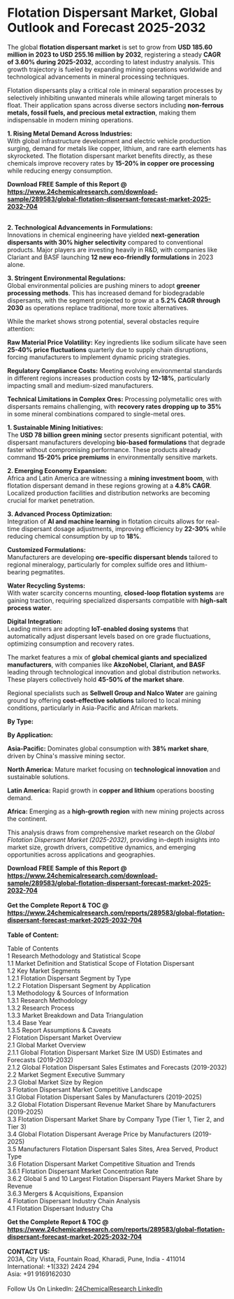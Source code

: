 <h1>Flotation Dispersant Market, Global Outlook and Forecast 2025-2032</h1><p>The global <strong>flotation dispersant market</strong> is set to grow from <strong>USD 185.60 million in 2023 to USD 255.16 million by 2032</strong>, registering a steady <strong>CAGR of 3.60% during 2025-2032</strong>, according to latest industry analysis. This growth trajectory is fueled by expanding mining operations worldwide and technological advancements in mineral processing techniques.</p><p>Flotation dispersants play a critical role in mineral separation processes by selectively inhibiting unwanted minerals while allowing target minerals to float. Their application spans across diverse sectors including <strong>non-ferrous metals, fossil fuels, and precious metal extraction</strong>, making them indispensable in modern mining operations.</p><p><strong>1. Rising Metal Demand Across Industries:</strong><br>
With global infrastructure development and electric vehicle production surging, demand for metals like copper, lithium, and rare earth elements has skyrocketed. The flotation dispersant market benefits directly, as these chemicals improve recovery rates by <strong>15-20% in copper ore processing</strong> while reducing energy consumption.</p><div><b>Download FREE Sample of this Report @ 
            <a href="https://www.24chemicalresearch.com/download-sample/289583/global-flotation-dispersant-forecast-market-2025-2032-704">
            https://www.24chemicalresearch.com/download-sample/289583/global-flotation-dispersant-forecast-market-2025-2032-704</a></b></div><br><p><strong>2. Technological Advancements in Formulations:</strong><br>
Innovations in chemical engineering have yielded <strong>next-generation dispersants with 30% higher selectivity</strong> compared to conventional products. Major players are investing heavily in R&amp;D, with companies like Clariant and BASF launching <strong>12 new eco-friendly formulations</strong> in 2023 alone.</p><p><strong>3. Stringent Environmental Regulations:</strong><br>
Global environmental policies are pushing miners to adopt <strong>greener processing methods</strong>. This has increased demand for biodegradable dispersants, with the segment projected to grow at a <strong>5.2% CAGR through 2030</strong> as operations replace traditional, more toxic alternatives.</p><p>While the market shows strong potential, several obstacles require attention:</p><p><strong>Raw Material Price Volatility:</strong> Key ingredients like sodium silicate have seen <strong>25-40% price fluctuations</strong> quarterly due to supply chain disruptions, forcing manufacturers to implement dynamic pricing strategies.</p><p><strong>Regulatory Compliance Costs:</strong> Meeting evolving environmental standards in different regions increases production costs by <strong>12-18%</strong>, particularly impacting small and medium-sized manufacturers.</p><p><strong>Technical Limitations in Complex Ores:</strong> Processing polymetallic ores with dispersants remains challenging, with <strong>recovery rates dropping up to 35%</strong> in some mineral combinations compared to single-metal ores.</p><p><strong>1. Sustainable Mining Initiatives:</strong><br>
The <strong>USD 78 billion green mining</strong> sector presents significant potential, with dispersant manufacturers developing <strong>bio-based formulations</strong> that degrade faster without compromising performance. These products already command <strong>15-20% price premiums</strong> in environmentally sensitive markets.</p><p><strong>2. Emerging Economy Expansion:</strong><br>
Africa and Latin America are witnessing a <strong>mining investment boom</strong>, with flotation dispersant demand in these regions growing at a <strong>4.8% CAGR</strong>. Localized production facilities and distribution networks are becoming crucial for market penetration.</p><p><strong>3. Advanced Process Optimization:</strong><br>
Integration of <strong>AI and machine learning</strong> in flotation circuits allows for real-time dispersant dosage adjustments, improving efficiency by <strong>22-30%</strong> while reducing chemical consumption by up to <strong>18%</strong>.</p><p><strong>Customized Formulations:</strong><br>
	Manufacturers are developing <strong>ore-specific dispersant blends</strong> tailored to regional mineralogy, particularly for complex sulfide ores and lithium-bearing pegmatites.</p><p><strong>Water Recycling Systems:</strong><br>
	With water scarcity concerns mounting, <strong>closed-loop flotation systems</strong> are gaining traction, requiring specialized dispersants compatible with <strong>high-salt process water</strong>.</p><p><strong>Digital Integration:</strong><br>
	Leading miners are adopting <strong>IoT-enabled dosing systems</strong> that automatically adjust dispersant levels based on ore grade fluctuations, optimizing consumption and recovery rates.</p><p>The market features a mix of <strong>global chemical giants and specialized manufacturers</strong>, with companies like <strong>AkzoNobel, Clariant, and BASF</strong> leading through technological innovation and global distribution networks. These players collectively hold <strong>45-50% of the market share</strong>.</p><p>Regional specialists such as <strong>Sellwell Group and Nalco Water</strong> are gaining ground by offering <strong>cost-effective solutions</strong> tailored to local mining conditions, particularly in Asia-Pacific and African markets.</p><p><strong>By Type:</strong></p><p><strong>By Application:</strong></p><p><strong>Asia-Pacific:</strong> Dominates global consumption with <strong>38% market share</strong>, driven by China's massive mining sector.</p><p><strong>North America:</strong> Mature market focusing on <strong>technological innovation</strong> and sustainable solutions.</p><p><strong>Latin America:</strong> Rapid growth in <strong>copper and lithium</strong> operations boosting demand.</p><p><strong>Africa:</strong> Emerging as a <strong>high-growth region</strong> with new mining projects across the continent.</p><p>This analysis draws from comprehensive market research on the <em>Global Flotation Dispersant Market (2025-2032)</em>, providing in-depth insights into market size, growth drivers, competitive dynamics, and emerging opportunities across applications and geographies.</p><div><b>Download FREE Sample of this Report @ 
            <a href="https://www.24chemicalresearch.com/download-sample/289583/global-flotation-dispersant-forecast-market-2025-2032-704">
            https://www.24chemicalresearch.com/download-sample/289583/global-flotation-dispersant-forecast-market-2025-2032-704</a></b></div><br><div><b>Get the Complete Report & TOC @ 
            <a href="https://www.24chemicalresearch.com/reports/289583/global-flotation-dispersant-forecast-market-2025-2032-704">
            https://www.24chemicalresearch.com/reports/289583/global-flotation-dispersant-forecast-market-2025-2032-704</a></b></div><br>
            <b>Table of Content:</b><p>Table of Contents<br />
1 Research Methodology and Statistical Scope<br />
1.1 Market Definition and Statistical Scope of Flotation Dispersant<br />
1.2 Key Market Segments<br />
1.2.1 Flotation Dispersant Segment by Type<br />
1.2.2 Flotation Dispersant Segment by Application<br />
1.3 Methodology & Sources of Information<br />
1.3.1 Research Methodology<br />
1.3.2 Research Process<br />
1.3.3 Market Breakdown and Data Triangulation<br />
1.3.4 Base Year<br />
1.3.5 Report Assumptions & Caveats<br />
2 Flotation Dispersant Market Overview<br />
2.1 Global Market Overview<br />
2.1.1 Global Flotation Dispersant Market Size (M USD) Estimates and Forecasts (2019-2032)<br />
2.1.2 Global Flotation Dispersant Sales Estimates and Forecasts (2019-2032)<br />
2.2 Market Segment Executive Summary<br />
2.3 Global Market Size by Region<br />
3 Flotation Dispersant Market Competitive Landscape<br />
3.1 Global Flotation Dispersant Sales by Manufacturers (2019-2025)<br />
3.2 Global Flotation Dispersant Revenue Market Share by Manufacturers (2019-2025)<br />
3.3 Flotation Dispersant Market Share by Company Type (Tier 1, Tier 2, and Tier 3)<br />
3.4 Global Flotation Dispersant Average Price by Manufacturers (2019-2025)<br />
3.5 Manufacturers Flotation Dispersant Sales Sites, Area Served, Product Type<br />
3.6 Flotation Dispersant Market Competitive Situation and Trends<br />
3.6.1 Flotation Dispersant Market Concentration Rate<br />
3.6.2 Global 5 and 10 Largest Flotation Dispersant Players Market Share by Revenue<br />
3.6.3 Mergers & Acquisitions, Expansion<br />
4 Flotation Dispersant Industry Chain Analysis<br />
4.1 Flotation Dispersant Industry Cha</p><div><b>Get the Complete Report & TOC @ 
            <a href="https://www.24chemicalresearch.com/reports/289583/global-flotation-dispersant-forecast-market-2025-2032-704">
            https://www.24chemicalresearch.com/reports/289583/global-flotation-dispersant-forecast-market-2025-2032-704</a></b></div><br><b>CONTACT US:</b><br>
            203A, City Vista, Fountain Road, Kharadi, Pune, India - 411014<br>
            International: +1(332) 2424 294<br>
            Asia: +91 9169162030 <br><br>
            Follow Us On LinkedIn: <a href="https://www.linkedin.com/company/24chemicalresearch/">24ChemicalResearch LinkedIn</a>